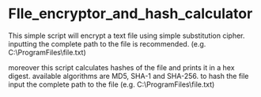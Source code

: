 # FIle_encryptor_and_hash_calculator

This simple script will encrypt a text file using simple substitution cipher. 
inputting the complete path to the file is recommended.  (e.g. C:\ProgramFiles\file.txt)

moreover this script calculates hashes of the file and prints it in a hex digest.
available algorithms are MD5, SHA-1 and SHA-256.
to hash the file input the complete path to the file (e.g. C:\ProgramFiles\file.txt)

